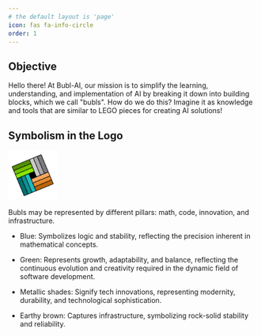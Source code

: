 ```yaml
---
# the default layout is 'page'
icon: fas fa-info-circle
order: 1
---
```


## Objective

Hello there! At Bubl-AI, our mission is to simplify the learning, understanding, and implementation of AI by breaking it down into building blocks, which we call "bubls". How do we do this? Imagine it as knowledge and tools that are similar to LEGO pieces for creating AI solutions!

## Symbolism in the Logo

<img src="/images/logo/logo_-1.png" width="100" height="100"/> 

Bubls may be represented by different pillars: math, code, innovation, and infrastructure.

- Blue: Symbolizes logic and stability, reflecting the precision inherent in mathematical concepts.

- Green: Represents growth, adaptability, and balance, reflecting the continuous evolution and creativity required in the dynamic field of software development.

- Metallic shades: Signify tech innovations, representing modernity, durability, and technological sophistication.

- Earthy brown: Captures infrastructure, symbolizing rock-solid stability and reliability.